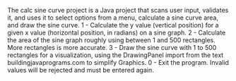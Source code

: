 The calc sine curve project is a Java project that scans user input, validates it, and uses it to select options from a menu, calculate a sine curve area, and draw the sine curve.
1 - Calculate the y value (vertical position) for a given x value (horizontal position, in radians) on a sine graph.
2 - Calculate the area of the sine graph roughly using between 1 and 500 rectangles. More rectangles is more accurate.
3 - Draw the sine curve with 1 to 500 rectangles for a visualization, using the DrawingPanel import from the text buildingjavaprograms.com to simplify Graphics.
0 - Exit the program.
Invalid values will be rejected and must be entered again.
